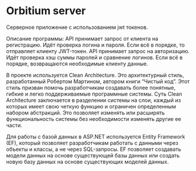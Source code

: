 # Orbitium server
 
Серверное приложение с использованием jwt токенов.

Описание программы:
API принимает запрос от клиента на регистрацию. Идёт проверка логина и пароля. Если всё в порядке, то отправляет клиенту JWT-токен.
API принимает запрос на авторизацию. Идёт проверка хэш суммы паролей и сравнение логинов. Если всё в порядке, возвращаются необходимые клиенту данные.

В проекте используется Clean Architecture. Это архитектурный стиль, разработанный Робертом Мартином, автором книги “Чистый код”. Этот стиль призван помочь разработчикам создавать более понятные, гибкие и легко поддерживаемые программные системы. Суть Clean Architecture заключается в разделении системы на слои, каждый из которых имеет свою четкую функцию и ограничен определенным набором абстракций. Это позволяет изменять или расширять функциональность системы без необходимости изменять другие ее части.

Для работы с базой данных в ASP.NET используется Entity Framework
(EF), который позволяет разработчикам работать с данными через объекты и
классы, а не через SQL-запросы. EF позволяет создавать модели данных на
основе существующей базы данных или создать новую базу данных на основе
существующих моделей данных.

